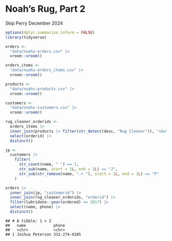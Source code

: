 Noah’s Rug, Part 2
================
Skip Perry
December 2024

``` r
options(dplyr.summarize.inform = FALSE)
library(tidyverse)
```

``` r
orders <- 
  "data/noahs-orders.csv" |> 
  vroom::vroom()

orders_items <- 
  "data/noahs-orders_items.csv" |> 
  vroom::vroom()

products <- 
  "data/noahs-products.csv" |> 
  vroom::vroom()

customers <- 
  "data/noahs-customers.csv" |> 
  vroom::vroom()
```

``` r
rug_cleaner_orderids <- 
  orders_items |> 
  inner_join(products |> filter(str_detect(desc, "Rug Cleaner")), "sku") |> 
  select(orderid) |> 
  distinct()
```

``` r
jp <- 
  customers |> 
    filter(
      str_count(name, " ") == 1,
      str_sub(name, start = 1L, end = 1L) == "J",
      str_sub(str_remove(name, ".+ "), start = 1L, end = 1L) == "P"
    )
```

``` r
orders |> 
  inner_join(jp, "customerid") |> 
  inner_join(rug_cleaner_orderids, "orderid") |> 
  filter(lubridate::year(ordered) == 2017) |> 
  select(name, phone) |> 
  distinct()
```

    ## # A tibble: 1 × 2
    ##   name            phone       
    ##   <chr>           <chr>       
    ## 1 Joshua Peterson 332-274-4185
